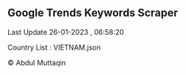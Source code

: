 

## Google Trends Keywords Scraper 
 
Last Update 26-01-2023 , 06:58:20

Country List :
VIETNAM.json



© Abdul Muttaqin 
